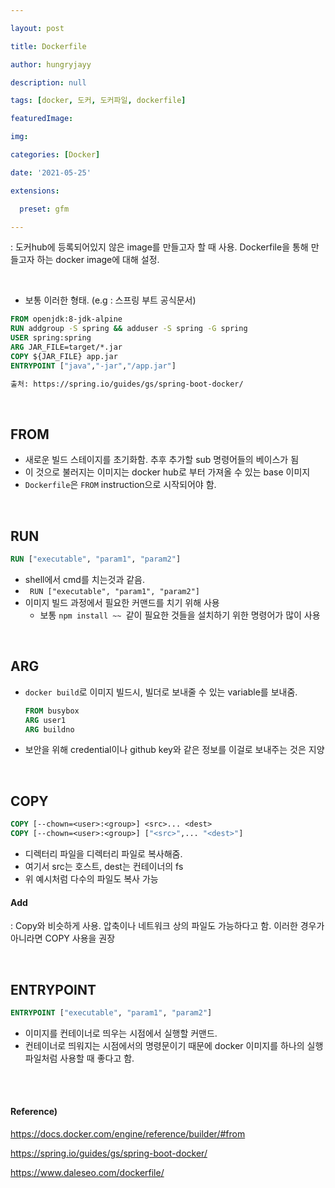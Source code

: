 ```yaml
---

layout: post

title: Dockerfile

author: hungryjayy

description: null

tags: [docker, 도커, 도커파일, dockerfile]

featuredImage: 

img: 

categories: [Docker]

date: '2021-05-25'

extensions:

  preset: gfm

---
```


: 도커hub에 등록되어있지 않은 image를 만들고자 할 때 사용. Dockerfile을 통해 만들고자 하는 docker image에 대해 설정.

<br>

* 보통 이러한 형태. (e.g : 스프링 부트 공식문서)

```dockerfile
FROM openjdk:8-jdk-alpine
RUN addgroup -S spring && adduser -S spring -G spring
USER spring:spring
ARG JAR_FILE=target/*.jar
COPY ${JAR_FILE} app.jar
ENTRYPOINT ["java","-jar","/app.jar"]

출처: https://spring.io/guides/gs/spring-boot-docker/
```

<br>

## FROM

* 새로운 빌드 스테이지를 초기화함. 추후 추가할 sub 명령어들의 베이스가 됨
* 이 것으로 불러지는 이미지는 docker hub로 부터 가져올 수 있는 base 이미지
* `Dockerfile`은 `FROM` instruction으로 시작되어야 함.

<br>

## RUN

```dockerfile
RUN ["executable", "param1", "param2"]
```

* shell에서 cmd를 치는것과 같음.
* ` RUN ["executable", "param1", "param2"]`
* 이미지 빌드 과정에서 필요한 커맨드를 치기 위해 사용
  * 보통 `npm install ~~ `같이 필요한 것들을 설치하기 위한 명령어가 많이 사용

<br>

## ARG

* `docker build`로 이미지 빌드시, 빌더로 보내줄 수 있는 variable를 보내줌.

  ```dockerfile
  FROM busybox
  ARG user1
  ARG buildno
  ```

* 보안을 위해 credential이나 github key와 같은 정보를 이걸로 보내주는 것은 지양

<br>

## COPY

```dockerfile
COPY [--chown=<user>:<group>] <src>... <dest>
COPY [--chown=<user>:<group>] ["<src>",... "<dest>"]
```

* <src> 디렉터리 파일을 <dest> 디렉터리 파일로 복사해줌.
* 여기서 src는 호스트, dest는 컨테이너의 fs
* 위 예시처럼 다수의 파일도 복사 가능

#### Add

: Copy와 비슷하게 사용. 압축이나 네트워크 상의 파일도 가능하다고 함. 이러한 경우가 아니라면 COPY 사용을 권장

<br>

## ENTRYPOINT

```dockerfile
ENTRYPOINT ["executable", "param1", "param2"]
```

* 이미지를 컨테이너로 띄우는 시점에서 실행할 커맨드.
* 컨테이너로 띄워지는 시점에서의 명령문이기 때문에 docker 이미지를 하나의 실행파일처럼 사용할 때 좋다고 함.

<br><br>

#### Reference)

https://docs.docker.com/engine/reference/builder/#from

https://spring.io/guides/gs/spring-boot-docker/

https://www.daleseo.com/dockerfile/

